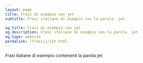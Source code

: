```yaml
---
layout: page
title: Frasi di esempio con jet 
subtitle: Frasi italiane di esempio con la parola  jet

og_title: Frasi di esempio con jet 
og_description: Frasi italiane di esempio con la parola  jet
og_type: website
permalink: /frasi/j/jet.html
---
```


Frasi italiane di esempio contenenti la parola jet:


